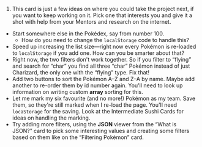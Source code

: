 1. This card is just a few ideas on where you could take the project next, if you want to keep working on it. Pick one that interests you and give it a shot with help from your Mentors and research on the internet.
  * Start somewhere else in the Pokédex, say from number 100.
    * How do you need to change the `localStorage` code to handle this?
  * Speed up increasing the list size—right now every Pokémon is re-loaded to `localStorage` if you add one. How can you be smarter about that?
  * Right now, the two filters don't work together. So if you filter to “flying” and search for “char” you find all three “char” Pokémon instead of just Charizard, the only one with the “flying” type. Fix that!
  * Add two buttons to sort the Pokémon A–Z and Z–A by name. Maybe add another to re-order them by id number again. You'll need to look up information on writing custom **array** sorting for this.
  * Let me mark my six favourite (and no more!) Pokémon as my team. Save them, so they're still marked when I re-load the page. You'll need `locaStorage` for the saving. Look at the Intermediate Sushi Cards for ideas on handling the marking.
  * Try adding more filters, using the **JSON** viewer from the “What is JSON?” card to pick some interesting values and creating some filters based on them like on the “Filtering Pokémon” card.